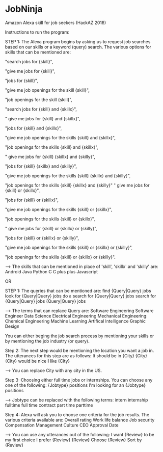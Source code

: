 # JobNinja
Amazon Alexa skill for job seekers (HackAZ 2018)

Instructions to run the program:

STEP 1: The Alexa program begins by asking us to request job searches based on our skills or a keyword (query) search. The various options for skills that can be mentioned are:

"search jobs for {skill}",
          
"give me jobs for {skill}",
          
"jobs for {skill}",
          
"give me job openings for the skill {skill}",
          
"job openings for the skill {skill}",
          
"search jobs for {skill} and {skillx}",
          
" give me jobs for  {skill} and {skillx}",
          
"jobs for {skill}  and {skillx}",
          
"give me job openings for the skills {skill} and {skillx}",
          
"job openings for the skills {skill} and {skillx}",
          
" give me jobs for  {skill} {skillx} and {skilly}",
          
"jobs for {skill} {skillx} and {skilly}",
          
"give me job openings for the skills {skill} {skillx} and {skilly}",
         
"job openings for the skills {skill} {skillx} and {skilly}"
" give me jobs for {skill} or {skillx}",
          
"jobs for {skill}  or {skillx}",
          
"give me job openings for the skills {skill} or {skillx}",
          
"job openings for the skills {skill} or {skillx}",
          
" give me jobs for  {skill} or {skillx} or {skilly}",
          
"jobs for {skill} or {skillx} or {skilly}",
          
"give me job openings for the skills {skill} or {skillx} or {skilly}",
       
"job openings for the skills {skill} or {skillx}  or {skilly}".

--> The skills that can be mentioned in place of 'skill', 'skillx' and 'skilly' are:
Android
Java
Python
C
C plus plus
Javascript

OR

STEP 1: The queries that can be mentioned are:
find {Query|Query} jobs
look for {Query|Query} jobs
do a search for {Query|Query} jobs
search for {Query|Query} jobs
{Query|Query} jobs

--> The terms that can replace Query are:
Software Engineering
Software Engineer
Data Science
Electrical Engineering
Mechanical Engineering
Chemical Engineering
Machine Learning
Artifical Intelligence
Graphic Design

You can either beging the job search process by mentioning your skills or by mentioning the job industry (or query).

Step 2: The next step would be mentioning the location you want a job in. The utterances for this step are as follows:
It should be in {City}
{City}
{City} would be nice
I like {City}

--> You can replace City with any city in the US.

Step 3: Choosing either full time jobs or internships. You can choose any one of the following:
{Jobtype} positions
I'm looking for an {Jobtype} positions

--> Jobtype can be replaced with the following terms:
intern
internship
fulltime
full time
contract
part time
parttime

Step 4: Alexa will ask you to choose one criteria for the job results. The various criteria available are:
Overall rating
Work life balance
Job security
Compensation
Management
Culture
CEO Approval
Date

--> You can use any utterances out of the following:
I want {Review} to be my first choice
I prefer {Review}
{Review}
Choose {Review}
Sort by {Review}
